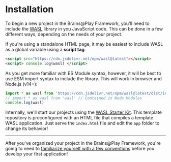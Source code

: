 # Installation
To begin a new project in the Brains@Play Framework, you'll need to include the [WASL](https://github.com/brainsatplay/wasl/blob/master/README.md) library in you JavaScript code. This can be done in a few different ways, depending on the needs of your project.

If you're using a standalone HTML page, it may be easiest to include WASL as a global variable using a **script tag**:
```html
<script src="https://cdn.jsdelivr.net/npm/wasl@latest"></script> 
<script> console.log(wasl) </script>
```

As you get more familiar with ES Module syntax, however, it will be best to use ESM import syntax to include the library. This will work in browser and Node.js (v14+):
``` js
import * as wasl from 'https://cdn.jsdelivr.net/npm/wasl@latest/dist/index.esm.js' // Downloaded from a CDN
// import * as wasl from 'wasl' // Contained in Node Modules
console.log(wasl)
```

Internally, we'll start our projects using the [WASL Starter Kit](https://github.com/brainsatplay/wasl-starter-kit). This template repository is preconfigured with an HTML file that compiles a template WASL application. Just serve the `index.html` file and edit the `app` folder to change its behavior!

---

After you've organized your project in the Brains@Play Framework, you're going to need to [familiarize yourself with a few conventions](./conventions.md) before you develop your first application!